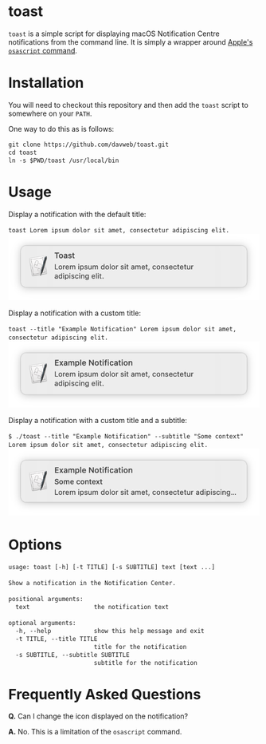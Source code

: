 # toast
`toast` is a simple script for displaying macOS Notification Centre notifications from the command line.  It is simply a wrapper around [Apple's `osascript` command](https://support.apple.com/lt-lt/guide/terminal/trml1003/mac).

# Installation
You will need to checkout this repository and then add the `toast` script to somewhere on your `PATH`.

One way to do this as is follows:

```
git clone https://github.com/davweb/toast.git
cd toast
ln -s $PWD/toast /usr/local/bin
```

# Usage
Display a notification with the default title:

`toast Lorem ipsum dolor sit amet, consectetur adipiscing elit.`
![image of notification](screenshots/default.png)

Display a notification with a custom title:

`toast --title "Example Notification" Lorem ipsum dolor sit amet, consectetur adipiscing elit.`
![image of notification](screenshots/title.png)

Display a notification with a custom title and a subtitle:

`$ ./toast --title "Example Notification" --subtitle "Some context" Lorem ipsum dolor sit amet, consectetur adipiscing elit.`
![image of notification](screenshots/subtitle.png)

# Options
```
usage: toast [-h] [-t TITLE] [-s SUBTITLE] text [text ...]

Show a notification in the Notification Center.

positional arguments:
  text                  the notification text

optional arguments:
  -h, --help            show this help message and exit
  -t TITLE, --title TITLE
                        title for the notification
  -s SUBTITLE, --subtitle SUBTITLE
                        subtitle for the notification
```                        

# Frequently Asked Questions
**Q.** Can I change the icon displayed on the notification?

**A.** No. This is a limitation of the `osascript` command.
